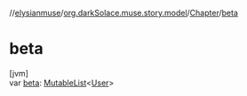 //[elysianmuse](../../../index.md)/[org.darkSolace.muse.story.model](../index.md)/[Chapter](index.md)/[beta](beta.md)

# beta

[jvm]\
var [beta](beta.md): [MutableList](https://kotlinlang.org/api/latest/jvm/stdlib/kotlin.collections/-mutable-list/index.html)&lt;[User](../../org.darkSolace.muse.user.model/-user/index.md)&gt;
